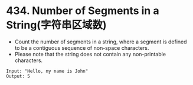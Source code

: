 # 434. Number of Segments in a String(字符串区域数)
* Count the number of segments in a string, where a segment is defined to be a contiguous sequence of non-space characters.
* Please note that the string does not contain any non-printable characters.
```text
Input: "Hello, my name is John"
Output: 5
```